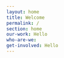 ```yaml
---
layout: home
title: Welcome
permalink: /
section: home
our-work: Hello
who-are-we:
get-involved: Hello
---
```


